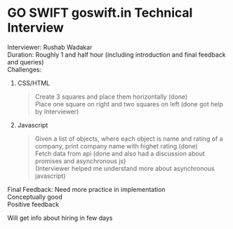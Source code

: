 # GO SWIFT goswift.in Technical Interview  
  
Interviewer: Rushab Wadakar  
Duration: Roughly 1 and half hour (including introduction and final feedback and queries)  
Challenges:

1) CSS/HTML    
	> Create 3 squares and place them horizontally (done)  
	> Place one square on right and two squares on left (done got help by Interviewer)  
2) Javascript   
	> Given a list of objects, where each object is name and rating of a company, print company name with highet rating (done)  
	> Fetch data from api (done and also had a discussion about promises and asynchronous js)  
		(Interviewer helped me understand more about asynchronous javascript)

Final Feedback: 
Need more practice in implementation  
Conceptually good  
Positive feedback  
  
Will get info about hiring in few days  
